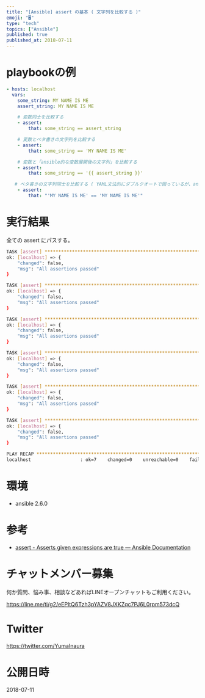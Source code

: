 ```yaml
---
title: "[Ansible] assert の基本 ( 文字列を比較する )"
emoji: "🖥"
type: "tech"
topics: ["Ansible"]
published: true
published_at: 2018-07-11
---
```


# playbookの例

```yaml
- hosts: localhost
  vars:
    some_string: MY NAME IS ME
    assert_string: MY NAME IS ME

    # 変数同士を比較する
    - assert:
        that: some_string == assert_string

    # 変数とベタ書きの文字列を比較する
    - assert:
        that: some_string == 'MY NAME IS ME'

    # 変数と「ansible的な変数展開後の文字列」を比較する
    - assert:
        that: some_string == '{{ assert_string }}'

   # ベタ書きの文字列同士を比較する ( YAML文法的にダブルクオートで囲っているが、ansibleの処理ためではない )
    - assert:
        that: "'MY NAME IS ME' == 'MY NAME IS ME'"
```

# 実行結果

全ての assert にパスする。

```bash
TASK [assert] ************************************************************************************************************************************
ok: [localhost] => {
    "changed": false, 
    "msg": "All assertions passed"
}

TASK [assert] ************************************************************************************************************************************
ok: [localhost] => {
    "changed": false, 
    "msg": "All assertions passed"
}

TASK [assert] ************************************************************************************************************************************
ok: [localhost] => {
    "changed": false, 
    "msg": "All assertions passed"
}

TASK [assert] ************************************************************************************************************************************
ok: [localhost] => {
    "changed": false, 
    "msg": "All assertions passed"
}

TASK [assert] ************************************************************************************************************************************
ok: [localhost] => {
    "changed": false, 
    "msg": "All assertions passed"
}

TASK [assert] ************************************************************************************************************************************
ok: [localhost] => {
    "changed": false, 
    "msg": "All assertions passed"
}

PLAY RECAP ***************************************************************************************************************************************
localhost                  : ok=7    changed=0    unreachable=0    failed=0   

```

# 環境

- ansible 2.6.0

# 参考

- [assert - Asserts given expressions are true — Ansible Documentation](https://docs.ansible.com/ansible/2.6/modules/assert_module.html)








<!-- Update From Qiita API -->

# チャットメンバー募集


何か質問、悩み事、相談などあればLINEオープンチャットもご利用ください。

https://line.me/ti/g2/eEPltQ6Tzh3pYAZV8JXKZqc7PJ6L0rpm573dcQ





# Twitter


https://twitter.com/YumaInaura


<!-- Update From Qiita API -->



# 公開日時

2018-07-11
